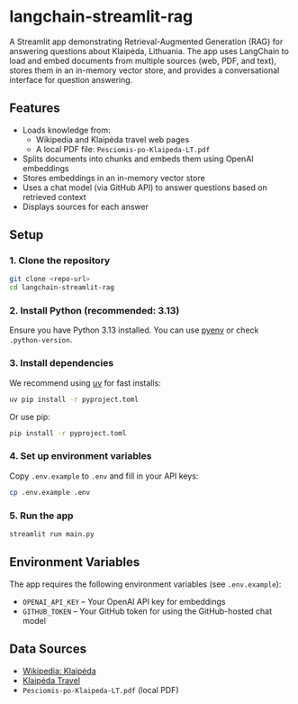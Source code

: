 # langchain-streamlit-rag

A Streamlit app demonstrating Retrieval-Augmented Generation (RAG) for answering questions about Klaipėda, Lithuania. The app uses LangChain to load and embed documents from multiple sources (web, PDF, and text), stores them in an in-memory vector store, and provides a conversational interface for question answering.

## Features
- Loads knowledge from:
  - Wikipedia and Klaipėda travel web pages
  - A local PDF file: `Pesciomis-po-Klaipeda-LT.pdf`
- Splits documents into chunks and embeds them using OpenAI embeddings
- Stores embeddings in an in-memory vector store
- Uses a chat model (via GitHub API) to answer questions based on retrieved context
- Displays sources for each answer

## Setup

### 1. Clone the repository
```sh
git clone <repo-url>
cd langchain-streamlit-rag
```

### 2. Install Python (recommended: 3.13)
Ensure you have Python 3.13 installed. You can use [pyenv](https://github.com/pyenv/pyenv) or check `.python-version`.

### 3. Install dependencies
We recommend using [uv](https://github.com/astral-sh/uv) for fast installs:
```sh
uv pip install -r pyproject.toml
```
Or use pip:
```sh
pip install -r pyproject.toml
```

### 4. Set up environment variables
Copy `.env.example` to `.env` and fill in your API keys:
```sh
cp .env.example .env
```

### 5. Run the app
```sh
streamlit run main.py
```

## Environment Variables
The app requires the following environment variables (see `.env.example`):
- `OPENAI_API_KEY` – Your OpenAI API key for embeddings
- `GITHUB_TOKEN` – Your GitHub token for using the GitHub-hosted chat model

## Data Sources
- [Wikipedia: Klaipėda](https://lt.wikipedia.org/wiki/Klaip%C4%97da)
- [Klaipėda Travel](https://klaipedatravel.lt/)
- `Pesciomis-po-Klaipeda-LT.pdf` (local PDF)
